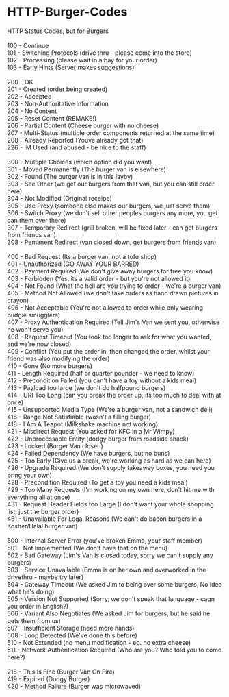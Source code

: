 # HTTP-Burger-Codes
HTTP Status Codes, but for Burgers<br>
<br>
100 - Continue<br>
101 - Switching Protocols (drive thru - please come into the store)<br>
102 - Processing (please wait in a bay for your order)<br>
103 - Early Hints (Server makes suggestions)<br>
<br>
200 - OK<br>
201 - Created (order being created)<br>
202 - Accepted<br>
203 - Non-Authoritative Information<br>
204 - No Content<br>
205 - Reset Content (REMAKE!)<br>
206 - Partial Content (Cheese burger with no cheese)<br>
207 - Multi-Status (multiple order components returned at the same time)<br>
208 - Already Reported (Youve already got that)<br>
226 - IM Used (and abused - be nice to the staff)<br>
<br>
300 - Multiple Choices (which option did you want)<br>
301 - Moved Permanently (The burger van is elsewhere)<br>
302 - Found (The burger van is in this layby)<br>
303 - See Other (we get our burgers from that van, but you can still order here)<br>
304 - Not Modified (Original receipe)<br>
305 - Use Proxy (someone else makes our burgers, we just serve them)<br>
306 - Switch Proxy (we don't sell other peoples burgers any more, you get can them over there)<br>
307 - Temporary Redirect (grill broken, will be fixed later - can get burgers from friends van)<br>
308 - Pemanent Redirect (van closed down, get burgers from friends van)<br>
<br>
400 - Bad Request (Its a burger van, not a tofu shop)<br>
401 - Unauthorized (GO AWAY YOUR BARRED)<br>
402 - Payment Required (We don't give away burgers for free you know)<br>
403 - Forbidden (Yes, its a valid order - but you're not allowed it)<br>
404 - Not Found (What the hell are you trying to order - we're a burger van)<br>
405 - Method Not Allowed (we don't take orders as hand drawn pictures in crayon)<br>
406 - Not Acceptable (You're not allowed to order while only wearing budgie smugglers)<br>
407 - Proxy Authentication Required (Tell Jim's Van we sent you, otherwise he won't serve you)<br>
408 - Request Timeout (You took too longer to ask for what you wanted, and we're now closed)<br>
409 - Conflict (You put the order in, then changed the order, whilst your friend was also modifying the order)<br>
410 - Gone (No more burgers)<br>
411 - Length Required (half or quarter pounder - we need to know)<br>
412 - Precondition Failed (you can't have a toy without a kids meal)<br>
413 - Payload too large (we don't do halfpound burgers)<br>
414 - URI Too Long (can you break the order up, its too much to deal with at once)<br>
415 - Unsupported Media Type (We're a burger van, not a sandwich deli)<br>
416 - Range Not Satisfiable (wasn't a filling burger)<br>
418 - I Am A Teapot (Milkshake machine not working)<br>
421 - Misdirect Request (You asked for KFC in a Mr Wimpy)<br>
422 - Unprocessable Entity (dodgy burger from roadside shack)<br>
423 - Locked (Burger Van closed)<br>
424 - Failed Dependency (We have burgers, but no buns)<br>
425 - Too Early (Give us a break, we're working as hard as we can here)<br>
426 - Upgrade Required (We don't supply takeaway boxes, you need you bring your own)<br>
428 - Precondition Required (To get a toy you need a kids meal)<br>
429 - Too Many Requests (I'm working on my own here, don't hit me with everything all at once)<br>
431 - Request Header Fields too Large (I don't want your whole shopping list, just the burger order)<br>
451 - Unavailable For Legal Reasons (We can't do bacon burgers in a Kosher/Halal burger van)<br>
<br>
500 - Internal Server Error (you've broken Emma, your staff member)<br>
501 - Not Implemented (We don't have that on the menu)<br>
502 - Bad Gateway (Jim's Van is closed today, sorry we can't supply any burgers)<br>
503 - Service Unavailable (Emma is on her own and overworked in the drivethru - maybe try later)<br>
504 - Gateway Timeout (We asked Jim to being over some burgers, No idea what he's doing)<br>
505 - Version Not Supported (Sorry, we don't speak that language - caqn you order in English?)<br>
506 - Variant Also Negotiates (We asked Jim for burgers, but he said he gets them from us)<br>
507 - Insufficient Storage (need more hands)<br>
508 - Loop Detected (We've done this before)<br>
510 - Not Extended (no menu modification - eg. no extra cheese)<br>
511 - Network Authentication Required (Who are you? Who told you to come here?)<br>
<br>
218 - This Is Fine (Burger Van On Fire)<br>
419 - Expired (Dodgy Burger)<br>
420 - Method Failure (Burger was microwaved)<br>
<br>
